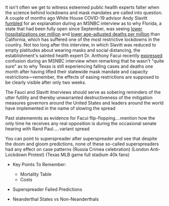 It isn't often we get to witness esteemed public health experts falter when the science behind lockdowns and mask mandates are called into question. A couple of months ago White House COVID-19 advisor Andy Slavitt [fumbled](https://twitter.com/tomselliott/status/1362048016560062466?s=20) for an explanation during an MSNBC interview as to why Florida, a state that had been fully open since September, was seeing [lower hospitalizations per million](https://cdn.mises.org/roz1.png) and [lower age-adjusted deaths per million](https://pbs.twimg.com/media/ExvLaPnWUAU14K-?format=jpg&name=large) than California, which has suffered one of the most restrictive lockdowns in the country. Not too long after this interview, in which Slavitt was reduced to empty platitudes about wearing masks and social distancing, the establishment's sainted health expert Dr. Anthony Facui recently [expressed](https://twitter.com/Izzy_B911/status/1381071918502141952?s=20) confusion during an MSNBC interview when remarking that he wasn't "quite sure" as to why Texas is still experiencing falling cases and deaths one month after having lifted their statewide mask mandate and capacity restrictions&mdash;remember, the effects of easing restrictions are supposed to be clearly visible after only two weeks. 

The Fauci and Slavitt itnerviews should serve as sobering reminders of the utter futility and thereby unwarranted destructiveness of the mitigation measures governors around the United States and leaders around the world have implemented in the name of slowing the spread 



Past statememnts as evidence for Facui flip-flopping....mention how the only time he receives any real opposition is during the occasional senate hearing with Rand Paul.....variant spread

You can point to superspreader after superspreader and see that despite the doom and gloom predictions, none of these so-called superspreaders had any effect on case patterns
(Russia Crimea celebration)
(London Anti-Lockdown Protest)
(Texas MLB game full stadium 40k fans)

- Key Points To Remember:
  - Mortality Table
  - Costs

- Superspreader Failed Predictions
- Neanderthal States vs Non-Neanderthals
